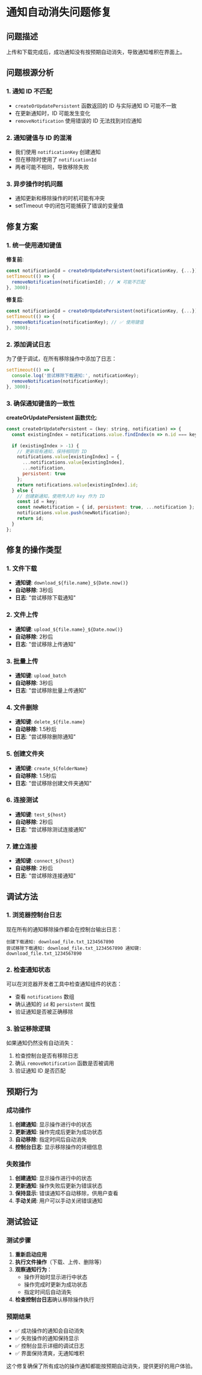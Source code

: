 # 通知自动消失问题修复

## 问题描述
上传和下载完成后，成功通知没有按预期自动消失，导致通知堆积在界面上。

## 问题根源分析

### 1. 通知 ID 不匹配
- `createOrUpdatePersistent` 函数返回的 ID 与实际通知 ID 可能不一致
- 在更新通知时，ID 可能发生变化
- `removeNotification` 使用错误的 ID 无法找到对应通知

### 2. 通知键值与 ID 的混淆
- 我们使用 `notificationKey` 创建通知
- 但在移除时使用了 `notificationId`
- 两者可能不相同，导致移除失败

### 3. 异步操作时机问题
- 通知更新和移除操作的时机可能有冲突
- setTimeout 中的闭包可能捕获了错误的变量值

## 修复方案

### 1. 统一使用通知键值
**修复前**:
```javascript
const notificationId = createOrUpdatePersistent(notificationKey, {...});
setTimeout(() => {
  removeNotification(notificationId); // ❌ 可能不匹配
}, 3000);
```

**修复后**:
```javascript
const notificationId = createOrUpdatePersistent(notificationKey, {...});
setTimeout(() => {
  removeNotification(notificationKey); // ✅ 使用键值
}, 3000);
```

### 2. 添加调试日志
为了便于调试，在所有移除操作中添加了日志：
```javascript
setTimeout(() => {
  console.log('尝试移除下载通知:', notificationKey);
  removeNotification(notificationKey);
}, 3000);
```

### 3. 确保通知键值的一致性
**createOrUpdatePersistent 函数优化**:
```javascript
const createOrUpdatePersistent = (key: string, notification) => {
  const existingIndex = notifications.value.findIndex(n => n.id === key || n.id.startsWith(key + '_'));
  
  if (existingIndex > -1) {
    // 更新现有通知，保持相同的 ID
    notifications.value[existingIndex] = {
      ...notifications.value[existingIndex],
      ...notification,
      persistent: true
    };
    return notifications.value[existingIndex].id;
  } else {
    // 创建新通知，使用传入的 key 作为 ID
    const id = key;
    const newNotification = { id, persistent: true, ...notification };
    notifications.value.push(newNotification);
    return id;
  }
};
```

## 修复的操作类型

### 1. 文件下载
- **通知键**: `download_${file.name}_${Date.now()}`
- **自动移除**: 3秒后
- **日志**: "尝试移除下载通知"

### 2. 文件上传
- **通知键**: `upload_${file.name}_${Date.now()}`
- **自动移除**: 2秒后
- **日志**: "尝试移除上传通知"

### 3. 批量上传
- **通知键**: `upload_batch`
- **自动移除**: 3秒后
- **日志**: "尝试移除批量上传通知"

### 4. 文件删除
- **通知键**: `delete_${file.name}`
- **自动移除**: 1.5秒后
- **日志**: "尝试移除删除通知"

### 5. 创建文件夹
- **通知键**: `create_${folderName}`
- **自动移除**: 1.5秒后
- **日志**: "尝试移除创建文件夹通知"

### 6. 连接测试
- **通知键**: `test_${host}`
- **自动移除**: 2秒后
- **日志**: "尝试移除测试连接通知"

### 7. 建立连接
- **通知键**: `connect_${host}`
- **自动移除**: 2秒后
- **日志**: "尝试移除连接通知"

## 调试方法

### 1. 浏览器控制台日志
现在所有的通知移除操作都会在控制台输出日志：
```
创建下载通知: download_file.txt_1234567890
尝试移除下载通知: download_file.txt_1234567890 通知键: download_file.txt_1234567890
```

### 2. 检查通知状态
可以在浏览器开发者工具中检查通知组件的状态：
- 查看 `notifications` 数组
- 确认通知的 `id` 和 `persistent` 属性
- 验证通知是否被正确移除

### 3. 验证移除逻辑
如果通知仍然没有自动消失：
1. 检查控制台是否有移除日志
2. 确认 `removeNotification` 函数是否被调用
3. 验证通知 ID 是否匹配

## 预期行为

### 成功操作
1. **创建通知**: 显示操作进行中的状态
2. **更新通知**: 操作完成后更新为成功状态
3. **自动移除**: 指定时间后自动消失
4. **控制台日志**: 显示移除操作的详细信息

### 失败操作
1. **创建通知**: 显示操作进行中的状态
2. **更新通知**: 操作失败后更新为错误状态
3. **保持显示**: 错误通知不自动移除，供用户查看
4. **手动关闭**: 用户可以手动关闭错误通知

## 测试验证

### 测试步骤
1. **重新启动应用**
2. **执行文件操作**（下载、上传、删除等）
3. **观察通知行为**：
   - 操作开始时显示进行中状态
   - 操作完成时更新为成功状态
   - 指定时间后自动消失
4. **检查控制台日志**确认移除操作执行

### 预期结果
- ✅ 成功操作的通知会自动消失
- ✅ 失败操作的通知保持显示
- ✅ 控制台显示详细的调试日志
- ✅ 界面保持清爽，无通知堆积

这个修复确保了所有成功的操作通知都能按预期自动消失，提供更好的用户体验。
